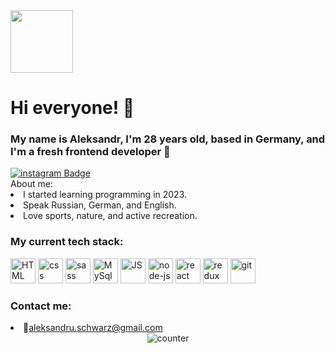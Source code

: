<div id="header" align="start">
  <img src="https://media.giphy.com/media/M9gbBd9nbDrOTu1Mqx/giphy.gif" width="100"/>
<h1>Hi everyone! 👋</h1>
<h3>My name is Aleksandr, I'm 28 years old, based in Germany, and I'm a fresh frontend developer 💪</h3>
  <a href="https://www.instagram.com/cherniyAleksandr">
  <img src="https://img.shields.io/badge/instagram-orange?logo=instagram&logoColor=white&style=for-the-badge" alt="instagram Badge"/>
  <a/>
  </div>
About me:
<li>I started learning programming in 2023.</li>
<li>Speak Russian, German, and English.</li>
<li>Love sports, nature, and active recreation.</li>
<h3>My current tech stack:</h3>
<div>
<img src="https://cdn.jsdelivr.net/gh/devicons/devicon@latest/icons/html5/html5-original-wordmark.svg" title = "HTML" width="40px" height= "40px"/>
<img src="https://cdn.jsdelivr.net/gh/devicons/devicon@latest/icons/css3/css3-original-wordmark.svg" title = "css" width="40px" height= "40px"/>
<img src="https://cdn.jsdelivr.net/gh/devicons/devicon@latest/icons/sass/sass-original.svg" title = "sass" width="40px" height= "40px"/>
<img src="https://cdn.jsdelivr.net/gh/devicons/devicon@latest/icons/mysql/mysql-plain-wordmark.svg" title = "MySql" width="40px" height= "40px"/>
<img src="https://cdn.jsdelivr.net/gh/devicons/devicon@latest/icons/javascript/javascript-original.svg" title = "JS" width="40px" height= "40px"/>
<img src="https://cdn.jsdelivr.net/gh/devicons/devicon@latest/icons/nodejs/nodejs-original-wordmark.svg" title = "node-js" width="40px" height= "40px"/>
<img src="https://cdn.jsdelivr.net/gh/devicons/devicon@latest/icons/react/react-original-wordmark.svg" title = "react" width="40px" height= "40px"/>
<img src="https://cdn.jsdelivr.net/gh/devicons/devicon@latest/icons/redux/redux-original.svg" title = "redux" width="40px" height= "40px"/>
<img src="https://cdn.jsdelivr.net/gh/devicons/devicon@latest/icons/git/git-original-wordmark.svg" title = "git" width = "40px" height = "40px" />    
</div>
<h3>Contact me: </h3>
<li>📨<a href ="aleksandru.schwarz@gmail.com">aleksandru.schwarz@gmail.com</a></li>
<div align="center">
<img src="https://komarev.com/ghpvc/?username=CherniyAleksandr&style=flat-square&color=blue" alt="counter"/>
</div>
